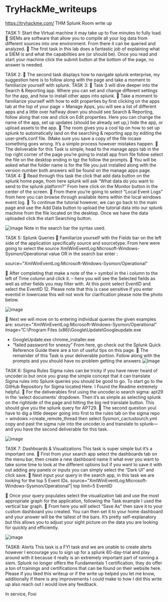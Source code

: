 # TryHackMe_writeups
https://tryhackme.com/
THM Splunk Room write up

TASK 1:
Start the Virtual machine it may take up to five minutes to fully load.
	SIEMs are software that allow you to compile all your log data from different sources into one environment. From there it can be queried and analyzed.
	The first task in this lab does a fantastic job of explaining what a SIEM is and what the capabilities are (or should be).
Once you read and start your machine click the submit button at the bottom of the page, no answer is needed.

TASK 2:
	The second task displays how to navigate splunk enterprise, my suggestion here is to follow along with the page and take a moment to familiarize yourself with splunk.
TASK 3:
	Task 3 will dive deeper into the Search & Reporting app. Where you can set and change different settings for the app, and how to install other apps into splunk.
	Take a moment to familiarize yourself with how to edit properties by first clicking on the apps tab at the top of your page > Manage Apps, you will see a list of different apps and a little over halfway down you should see Search & Reporting, follow along that row and click on Edit properties. Here you can change the name of the app, set up updates (should be already set up,) hide the app, or upload assets to the app.
	 The room gives you a cool tip on how to set up splunk to automatically land on the searching & reporting app by editing the user-prefs.conf file. (Make sure you save a copy of the file incase something goes wrong. It’s a simple process however mistakes happen.
	The deliverable for this Task is simple, head to the manage apps tab in the top right corner of the page you’re going to install app from file follow select the file on the desktop ending in tgz the follow the prompts.
	You will be asked what the folder name is for the file you just installed along with the version number both answers will be found on the manage apps page.
TASK 4: 
	Read through this task the click that add data button on the splunk home page, from here splunk will ask “What data do you want to send to the splunk platform?” From here click on the Monitor button in the center of the screen.
	From there you’re going to select “Local Event Logs” from here you can browse through available items within the local windows event log.
	To continue the tutorial however, we can go back to the main page and use the Add Data button to upload the tutorial data into our splunk machine from the file located on the desktop. Once we have the data uploaded click the start Searching button.

![image](https://user-images.githubusercontent.com/105532218/178077502-eaa4ce21-ccde-411f-a7a7-5a36a41dd117.png)
Note in the search bar the syntax used.

TASK 5: Splunk Queries
	Familiarize yourself with the Fields bar on the left side of the application specifically source and sourcetype. From here were going to select the source XmlWinEventLog:Microsoft-Windows-Sysmon/Operational value OR in the search bar enter : 

source="XmlWinEventLog:Microsoft-Windows-Sysmon/Operational"

	After completing that make a note of the > symbol in the i column to the left of Time column and click it. – here you will see the Selected fields as well as other fields you may filter with. At this point select EventID and select the EventID 12.  Please note that this is case sensitive if you enter eventid in lowercase this will not work for clarification please note the photo below.
 
 ![image](https://user-images.githubusercontent.com/105532218/178077545-3a2c1099-727d-42cc-ae80-c0149c1ef83e.png)
 
 	Next we will move on to entering individual queries the given examples are: source="XmlWinEventLog:Microsoft-Windows-Sysmon/Operational” Image=”C:\\Program Files (x86)\\Google\\Update\\Googleupdate.exe

* GoogleUpdate.exe chrome_installer.exe
* “failed password for sneezy” 
From here, go check out the Splunk Quick Reference Guide there are a ton of useful tips on this page.
	The remainder of this Task is your deliverable portion. Follow along with the prompts and you should have no problem getting the answers
![image](https://user-images.githubusercontent.com/105532218/178077573-6ed65190-4a57-4a2d-8af1-f6161c5f3c9e.png)

TASK 6: Sigma Rules
Sigma rules can be tricky if you have never heard of uncoder.io but once you grasp the simple concept that it can translate Sigma rules into Splunk queries you should be good to go. To start go to the GitHub Repository for Sigma located Here. I Found the Readme extremely helpful.
	For the deliverables first using the uncoder.io search sigma: apt29 in the  ‘select documents’ dropdown. Then it’s as simple as selecting splunk on the rightside of the page and hitting the big red translate button. This should give you the splunk query for APT29.
	The second question youl have to dig a little deeper going into first to the rules tab on the sigma repo > windows >create_remote_thread then select Sysmon_cactustourch.yml copy and past the sigma rule into the uncoder.io and  translate to splunk— and you have the second deliverable for this task.

![image](https://user-images.githubusercontent.com/105532218/178077606-28daf40c-b065-4d09-8fb7-e919aa1af1ab.png)

TASK 7:  Dashboards & Visualizations
This task is super simple but it’s a important one.
	First from your search app select the dashboards tab on the menu bar, then create a new dashboard name it what ever you want to take some time to look at the different options but if you want to save it with out adding any panels or inputs you can simply select the “Dark UI” and click save.
	Next input your query in the search app, in this task we are looking for the top 5 Event IDs.
source="XmlWinEventLog:Microsoft-Windows-Sysmon/Operational”| top limit=5 EventID

	Once your query populates select the visualization tab and use the most appropriate graph for the application, following the Task example I used the vertical bar graph.
	From here you will select “Save As” then save it to your custom dashboard you created. You can then set it to your home dashboard and your answer will be the tallest of the bars.
It’s pretty self-explanatory but this allows you to adjust your sight picture on the data you are looking for quickly and efficiently.

![image](https://user-images.githubusercontent.com/105532218/178077637-db349dda-0b0a-4e50-a26e-1b77cd667a3a.png)

TASK8: Alerts
This task is a FYI task and we are unable to create alerts however I encourage you to sign up for a splunk 60-day-trial and play around with it because it really is an extremely important part of running a siem.
Splunk no longer offers the Fundamentals 1 certification, they do offer a ton of trainings and certifications that can be found on their website here.
Please if you liked this writeup or if the write up helped you let me know, additionally if there is any improvements I could make to how I did this write up also reach out I would love any feedback.

In service,
Fosi


